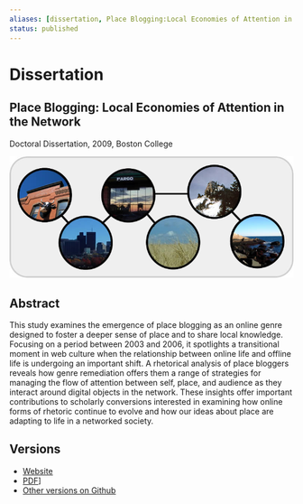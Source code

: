 ```yaml
---
aliases: [dissertation, Place Blogging:Local Economies of Attention in the Network ]
status: published
---
```

# Dissertation

## Place Blogging: Local Economies of Attention in the Network
Doctoral Dissertation, 2009, Boston College

![Place Blogging Cover Image](https://raw.githubusercontent.com/tlindgren/placeblogging/master/images/placeblogging-image.jpg)

## Abstract
This study examines the emergence of place blogging as an online genre designed to foster a deeper sense of place and to share local knowledge. Focusing on a period between 2003 and 2006, it spotlights a transitional moment in web culture when the relationship between online life and offline life is undergoing an important shift. A rhetorical analysis of place bloggers reveals how genre remediation offers them a range of strategies for managing the flow of attention between self, place, and audience as they interact around digital objects in the network. These insights offer important contributions to scholarly conversions interested in examining how online forms of rhetoric continue to evolve and how our ideas about place are adapting to life in a networked society.

## Versions
- [Website](http://placeblogging.com)
- [PDF](https://github.com/tlindgren/placeblogging/blob/master/PDF/placeblogging-pdf.pdf?raw=true)]
- [Other versions on Github](https://github.com/tlindgren/placeblogging)
